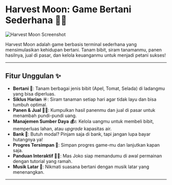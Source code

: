 # Harvest Moon: Game Bertani Sederhana 👨‍🌾

![Harvest Moon Screenshot]([https://via.placeholder.com/800x400?text=Screenshot+Game+Harvest+Moon](https://freeimage.host/i/FuQWaRt))

Harvest Moon adalah game berbasis terminal sederhana yang mensimulasikan kehidupan bertani. Tanam bibit, siram tanamanmu, panen hasilnya, jual di pasar, dan kelola keuanganmu untuk menjadi petani sukses!

---

## Fitur Unggulan ✨

* **Bertani 🌱**: Tanam berbagai jenis bibit (Apel, Tomat, Selada) di ladangmu yang bisa diperluas.
* **Siklus Harian ☀️**: Siram tanaman setiap hari agar tidak layu dan bisa tumbuh optimal.
* **Panen & Jual 🧺💸**: Kumpulkan hasil panenmu dan jual di pasar untuk menambah pundi-pundi uang.
* **Manajemen Sumber Daya 💰💧**: Kelola uangmu untuk membeli bibit, memperluas lahan, atau *upgrade* kapasitas air.
* **Bank 🏦**: Butuh modal? Pinjam saja di bank, tapi jangan lupa bayar hutangnya ya!
* **Progres Tersimpan 💾**: Simpan progres game-mu dan lanjutkan kapan saja.
* **Panduan Interaktif 🧑‍🌾**: Mas Joko siap memandumu di awal permainan dengan tutorial yang ramah.
* **Musik Latar 🎵**: Nikmati suasana bertani dengan musik latar yang menenangkan.

---
